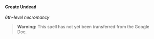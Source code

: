 #### Create Undead
<!-- markdownlint-disable-next-line no-emphasis-as-heading -->
_6th-level necromancy_

> **Warning:**
> This spell has not yet been transferred from the Google Doc.
